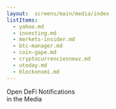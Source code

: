 ```yaml
---
layout:  screens/main/media/index
listItems:
  - yahoo.md
  - investing.md
  - merkets-insider.md
  - btc-manager.md
  - coin-gape.md
  - cryptocurrenciesnewz.md
  - utoday.md
  - blockonomi.md
---
```


Open DeFi Notifications <br /> in the Media